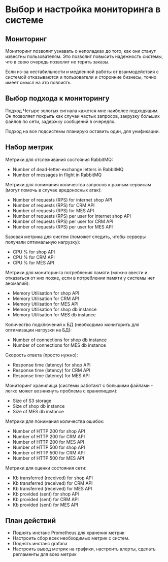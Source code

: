# Выбор и настройка мониторинга в системе

## Мониторинг

Мониторинг позволит узнавать о неполадках до того, как они станут известны пользователям. Это позволит повысить надежность системы, что в свою очередь позволит не терять заказы. 

Если из-за нестабильности и медленной работы от взаимодействия с системой отказываются и пользователи и сторонние бизнесы, точно имеет смысл на это повлиять.

## Выбор подхода к мониторингу

Подход Четыре золотых сигнала кажется мне наиболее подходящим. Он позволяет покрыть как случаи частых запросов, закрузку больших файлов по сети, задержку сообщений в очередях. 

Подход на все подсистемы планирую оставить один, для унификации.

## Набор метрик

Метрики для отслеживания состояния RabbitMQ:
- Number of dead-letter-exchange letters in RabbitMQ
- Number of messages in flight in RabbitMQ

Метрики для понимания количества запросов к разным сервисам (могут помочь в случае вредоносных атак):
- Number of requests (RPS) for internet shop API
- Number of requests (RPS) for CRM API
- Number of requests (RPS) for MES API
- Number of requests (RPS) per user for internet shop API
- Number of requests (RPS) per user for CRM API
- Number of requests (RPS) per user for MES API

Базовая метрика для систем (поможет следить, чтобы серверы получали оптимальную нагрузку):
- CPU % for shop API
- CPU % for CRM API
- CPU % for MES API

Метрики для мониторинга потребления памяти (можно ввести и отказаться от них позже, если в потреблении памяти у системы нет аномалий):
- Memory Utilisation for shop API
- Memory Utilisation for CRM API
- Memory Utilisation for MES API
- Memory Utilisation for shop db instance
- Memory Utilisation for MES db instance

Количество подключений к БД (необходимо мониторить для оптимизации нагрузки на БД):
- Number of connections for shop db instance
- Number of connections for MES db instance

Скорость ответа (просто нужно):
- Response time (latency) for shop API
- Response time (latency) for CRM API
- Response time (latency) for MES API

Мониторинг хранилища (системы работают с большими файлами - легко может возникнуть проблема с хранилищем):
- Size of S3 storage
- Size of shop db instance
- Size of MES db instance

Метрики для понимания количества ошибок:
- Number of HTTP 200 for shop API
- Number of HTTP 200 for CRM API
- Number of HTTP 200 for MES API
- Number of HTTP 500 for shop API
- Number of HTTP 500 for CRM API
- Number of HTTP 500 for MES API

Метрики для оценки состояния сети:
- Kb transferred (received) for shop API
- Kb transferred (received) for CRM API
- Kb transferred (received) for MES API
- Kb provided (sent) for shop API
- Kb provided (sent) for CRM API
- Kb provided (sent) for MES API

## План действий

- Поднять инстанс Prometheus для хранения метрик
- Настроить сбор всех необходимых метрик с систем.
- Поднять инстанс grafana 
- Настроить вывод метрик на графики, настроить алерты, сделать регламенты для всех метрик